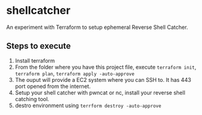 # shellcatcher
 An experiment with Terraform to setup ephemeral Reverse Shell Catcher.

## Steps to execute
 1. Install terraform
 2. From the folder where you have this project file, execute `terraform init`, `terraform plan`, `terraform apply -auto-approve`
 3. The ouput will provide a EC2 system where you can SSH to. It has 443 port opened from the internet.
 4. Setup your shell catcher with pwncat or nc, install your reverse shell catching tool.
 5. destro environment using `terrform destroy -auto-approve`
